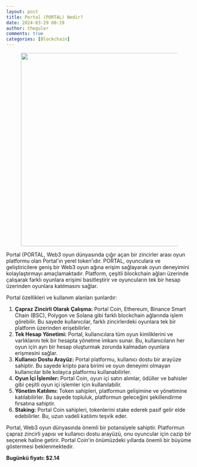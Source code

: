 ```yaml
---
layout: post
title: Portal (PORTAL) Nedir?
date: 2024-03-29 00:19
author: theguler
comments: true
categories: [Blockchain]
---
```

<!-- wp:image {"id":11220,"width":"522px","height":"auto","sizeSlug":"large","linkDestination":"none"} -->
<figure class="wp-block-image size-large is-resized"><img src="https://theguler.wordpress.com/wp-content/uploads/2024/03/portal-coin-1.jpg?w=1024" alt="" class="wp-image-11220" style="width:522px;height:auto" /></figure>
<!-- /wp:image -->

<!-- wp:paragraph -->
<p>Portal (PORTAL, Web3 oyun dünyasında çığır açan bir zincirler arası oyun platformu olan Portal'ın yerel token'ıdır. PORTAL, oyunculara ve geliştiricilere geniş bir Web3 oyun ağına erişim sağlayarak oyun deneyimini kolaylaştırmayı amaçlamaktadır. Platform, çeşitli blockchain ağları üzerinde çalışarak farklı oyunlara erişimi basitleştirir ve oyuncuların tek bir hesap üzerinden oyunlara katılmasını sağlar.</p>
<!-- /wp:paragraph -->

<!-- wp:paragraph -->
<p>Portal özellikleri ve kullanım alanları şunlardır:</p>
<!-- /wp:paragraph -->

<!-- wp:list {"ordered":true} -->
<ol><!-- wp:list-item -->
<li><strong>Çapraz Zincirli Olarak Çalışma:</strong> Portal Coin, Ethereum, Binance Smart Chain (BSC), Polygon ve Solana gibi farklı blockchain ağlarında işlem görebilir. Bu sayede kullanıcılar, farklı zincirlerdeki oyunlara tek bir platform üzerinden erişebilirler.</li>
<!-- /wp:list-item -->

<!-- wp:list-item -->
<li><strong>Tek Hesap Yönetimi:</strong> Portal, kullanıcılara tüm oyun kimliklerini ve varlıklarını tek bir hesapta yönetme imkanı sunar. Bu, kullanıcıların her oyun için ayrı bir hesap oluşturmak zorunda kalmadan oyunlara erişmesini sağlar.</li>
<!-- /wp:list-item -->

<!-- wp:list-item -->
<li><strong>Kullanıcı Dostu Arayüz:</strong> Portal platformu, kullanıcı dostu bir arayüze sahiptir. Bu sayede kripto para birimi ve oyun deneyimi olmayan kullanıcılar bile kolayca platformu kullanabilirler.</li>
<!-- /wp:list-item -->

<!-- wp:list-item -->
<li><strong>Oyun İçi İşlemler:</strong> Portal Coin, oyun içi satın alımlar, ödüller ve bahisler gibi çeşitli oyun içi işlemler için kullanılabilir.</li>
<!-- /wp:list-item -->

<!-- wp:list-item -->
<li><strong>Yönetim Katılımı:</strong> Token sahipleri, platformun gelişimine ve yönetimine katılabilirler. Bu sayede topluluk, platformun geleceğini şekillendirme fırsatına sahiptir.</li>
<!-- /wp:list-item -->

<!-- wp:list-item -->
<li><strong>Staking:</strong> Portal Coin sahipleri, tokenlerini stake ederek pasif gelir elde edebilirler. Bu, uzun vadeli katılımı teşvik eder.</li>
<!-- /wp:list-item --></ol>
<!-- /wp:list -->

<!-- wp:paragraph -->
<p>Portal, Web3 oyun dünyasında önemli bir potansiyele sahiptir. Platformun çapraz zincirli yapısı ve kullanıcı dostu arayüzü, onu oyuncular için cazip bir seçenek haline getirir. Portal Coin'in önümüzdeki yıllarda önemli bir büyüme göstermesi beklenmektedir.</p>
<!-- /wp:paragraph -->

<!-- wp:paragraph -->
<p><strong>Bugünkü fiyatı: $2.14</strong></p>
<!-- /wp:paragraph -->
